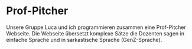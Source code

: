 # Prof-Pitcher
Unsere Gruppe Luca und ich programmieren zusammen eine Prof-Pitcher Webseite. Die Webseite übersetzt komplexe Sätze die Dozenten sagen in einfache Sprache und in sarkastische Sprache (GenZ-Sprache). 
